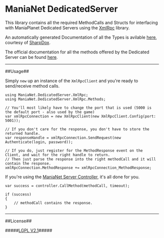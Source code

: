ManiaNet DedicatedServer
========================

This library contains all the required MethodCalls and Structs for interfacing with ManiaPlanet Dedicated Servers using the [XmlRpc](https://github.com/Banane9/XmlRpc) library.

An automatically generated Documentation of all the Types is avilable [here](http://maniadotnet.github.io/DedicatedServer), courtesy of [SharpDox](http://sharpdox.de).

The official documentation for all the methods offered by the Dedicated Server can be found [here](http://doc.maniaplanet.com/dedicated-server/xmlrpc/methods/latest.html).

---------------------------------------------------------------------------------------------------------------------------------

##Usage##

Simply `new` up an instance of the `XmlRpcClient` and you're ready to send/receive method calls.

``` CSharp
using ManiaNet.DedicatedServer.XmlRpc;
using ManiaNet.DedicatedServer.XmlRpc.Methods;

// You'll most likely have to change the port that is used (5000 is the default port - also used by the game)
var xmlRpcConnection = new XmlRpcClient(new XmlRpcClient.Config(port: 5001));

// If you don't care for the response, you don't have to store the returned handle.
var responseHandle = xmlRpcConnection.SendRequest(new Authenticate(login, password));

// If you do, just register for the MethodResponse event on the Client, and wait for the right handle to return.
// Then just parse the response into the right methodCall and it will contain the response.
xmlRpcConnection.MethodResponse += xmlRpcConnection_MethodResponse;
```


If you're using the [ManiaNet Server Controller](https://github.com/ManiaDotNet/ServerController), it's all done for you.

``` CSharp
var success = controller.CallMethod(methodCall, timeout);

if (success)
{
	// methodCall contains the response.
}
```

---------------------------------------------------------------------------------------------------------------------------------

##License##

#####[LGPL V2.1](https://github.com/ManiaDotNet/DedicatedServer/blob/master/LICENSE.md)#####
